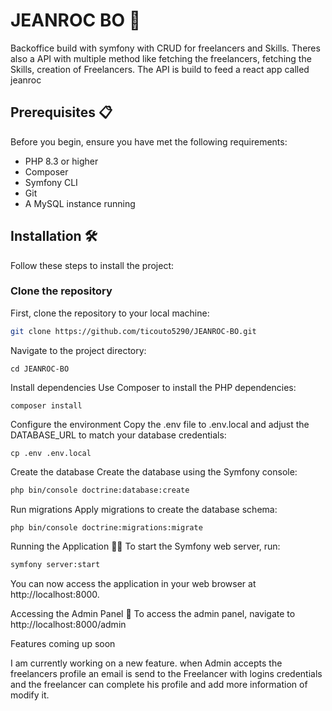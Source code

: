 # JEANROC BO 🚀

Backoffice build with symfony with CRUD for freelancers and Skills. Theres also a API with multiple method like fetching the freelancers, fetching the Skills, creation of Freelancers. The API is build to feed a react app called jeanroc

## Prerequisites 📋

Before you begin, ensure you have met the following requirements:

- PHP 8.3 or higher
- Composer 
- Symfony CLI
- Git
- A MySQL instance running

## Installation 🛠️

Follow these steps to install the project:

### Clone the repository

First, clone the repository to your local machine:

```bash
git clone https://github.com/ticouto5290/JEANROC-BO.git
```

Navigate to the project directory:

```console
cd JEANROC-BO
```

Install dependencies
Use Composer to install the PHP dependencies:

```console
composer install
```

Configure the environment
Copy the .env file to .env.local and adjust the DATABASE_URL to match your database credentials:

```console
cp .env .env.local
```

Create the database
Create the database using the Symfony console:

```bash
php bin/console doctrine:database:create
```
Run migrations
Apply migrations to create the database schema:

```bash
php bin/console doctrine:migrations:migrate
```

Running the Application 🏃‍♂️
To start the Symfony web server, run:

```bash
symfony server:start
```

You can now access the application in your web browser at http://localhost:8000.

Accessing the Admin Panel 🔐
To access the admin panel, navigate to http://localhost:8000/admin 



Features coming up soon 

I am currently working on a new feature. when Admin accepts the freelancers profile an email is send to the Freelancer with logins credentials and the freelancer can complete his profile and add more information of modify it.